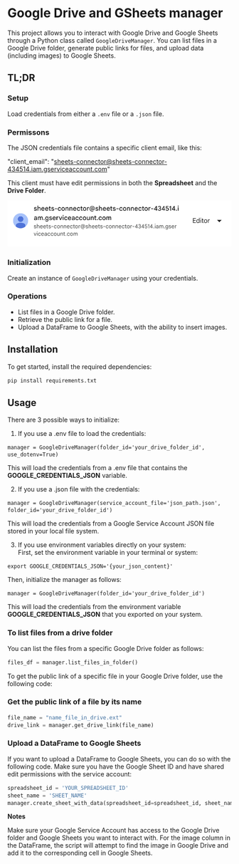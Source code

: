 # Google Drive and GSheets manager

This project allows you to interact with Google Drive and Google Sheets through a Python class called `GoogleDriveManager`. You can list files in a Google Drive folder, generate public links for files, and upload data (including images) to Google Sheets.

## TL;DR

### Setup
Load credentials from either a `.env` file or a `.json` file.

### Permissons

The JSON credentials file contains a specific client email, like this:

"client_email": "sheets-connector@sheets-connector-434514.iam.gserviceaccount.com"<br>

This client must have edit permissions in both the **Spreadsheet** and the **Drive Folder**.

![Google Drive Access](src/drive_access.png)

### Initialization
Create an instance of `GoogleDriveManager` using your credentials.

### Operations
- List files in a Google Drive folder.
- Retrieve the public link for a file.
- Upload a DataFrame to Google Sheets, with the ability to insert images.

## Installation

To get started, install the required dependencies:

```bash
pip install requirements.txt
```

## Usage

There are 3 possible ways to initialize:

1. If you use a .env file to load the credentials: <br>
```
manager = GoogleDriveManager(folder_id='your_drive_folder_id', use_dotenv=True)
```
This will load the credentials from a .env file that contains the **GOOGLE_CREDENTIALS_JSON** variable.<br>

2. If you use a .json file with the credentials:<br>
```
manager = GoogleDriveManager(service_account_file='json_path.json', folder_id='your_drive_folder_id')
```
This will load the credentials from a Google Service Account JSON file stored in your local file system.<br>

3. If you use environment variables directly on your system:<br>
First, set the environment variable in your terminal or system:<br>
```
export GOOGLE_CREDENTIALS_JSON='{your_json_content}'
```
Then, initialize the manager as follows:<br>
```
manager = GoogleDriveManager(folder_id='your_drive_folder_id')
```
This will load the credentials from the environment variable **GOOGLE_CREDENTIALS_JSON** that you exported on your system.<br>


### To list files from a drive folder
You can list the files from a specific Google Drive folder as follows:

```python
files_df = manager.list_files_in_folder()
```

To get the public link of a specific file in your Google Drive folder, use the following code:

### Get the public link of a file by its name

```python
file_name = "name_file_in_drive.ext"
drive_link = manager.get_drive_link(file_name)
```
### Upload a DataFrame to Google Sheets

If you want to upload a DataFrame to Google Sheets, you can do so with the following code. Make sure you have the Google Sheet ID and have shared edit permissions with the service account:

```python
spreadsheet_id = 'YOUR_SPREADSHEET_ID'
sheet_name = 'SHEET_NAME'
manager.create_sheet_with_data(spreadsheet_id=spreadsheet_id, sheet_name=sheet_name, df=df, image_col='image_col_name')
```

**Notes**

Make sure your Google Service Account has access to the Google Drive folder and Google Sheets you want to interact with.
For the image column in the DataFrame, the script will attempt to find the image in Google Drive and add it to the corresponding cell in Google Sheets.
